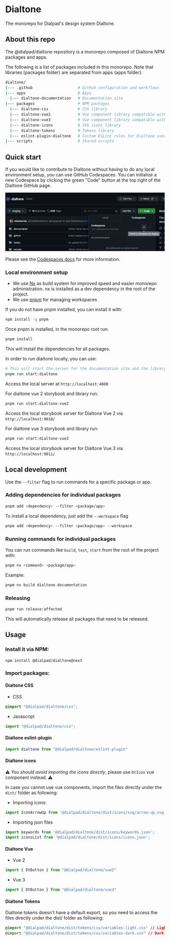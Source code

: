 # Dialtone

The monorepo for Dialpad's design system Dialtone.

## About this repo

The @dialpad/dialtone repository is a monorepo composed of Dialtone NPM packages and apps.

The following is a list of packages included in this monorepo. Note that libraries (packages folder) are separated from
apps (apps folder):

```sh
dialtone/
|--- .github                    # Github configuration and workflows
|--- apps                       # Apps
  |--- dialtone-documentation   # Documentation site
|--- packages                   # NPM packages
  |--- dialtone-css             # CSS library
  |--- dialtone-vue2            # Vue component library compatible with vue@2
  |--- dialtone-vue3            # Vue component library compatible with vue@3
  |--- dialtone-icons           # SVG icons library
  |--- dialtone-tokens          # Tokens library
  |--- eslint-plugin-dialtone   # Custom ESLint rules for Dialtone users
|--- scripts                    # Shared scripts
```

## Quick start

If you would like to contribute to Dialtone without having to do any local environment setup, you can use GitHub
Codespaces. You can initialize a new Codespace by clicking the green "Code" button at the top right of the Dialtone
GitHub page.

![Creating a codespace](./.github/new_codespace.png)

Please see the [Codespaces docs](./.github/codespaces.md) for more information.

### Local environment setup

- We use [Nx](https://nx.dev/) as build system for improved speed and easier monorepo administration.
  nx is installed as a dev dependency in the root of the project.
- We use [pnpm](https://pnpm.io) for managing workspaces

If you do not have pnpm installed, you can install it with:

```bash
npm install -g pnpm
```

Once pnpm is installed, in the monorepo root run:

```bash
pnpm install
```

This will install the dependencies for all packages.

In order to run dialtone locally, you can use:

```bash
# This will start the server for the documentation site and the library so it is live updated with any changes.
pnpm run start:dialtone
```

Access the local server at `http://localhost:4000`

For dialtone vue 2 storybook and library run:

```bash
pnpm run start:dialtone-vue2
```

Access the local storybook server for Dialtone Vue 2 via `http://localhost:9010/`

For dialtone vue 3 storybook and library run:

```bash
pnpm run start:dialtone-vue3
```

Access the local storybook server for Dialtone Vue 3 via `http://localhost:9011/`

## Local development

Use the `--filter` flag to run commands
for a specific package or app.

### Adding dependencies for individual packages

```bash
pnpm add <dependency> --filter <package/app>
```

To install a local dependency, just add the `--workspace` flag

```bash
pnpm add <dependency> --filter <package/app> --workspace
```

### Running commands for individual packages

You can run commands like `build`, `test`, `start` from
the root of the project with:

```bash
pnpm nx <command> <package/app>
```

Example:

```bash
pnpm nx build dialtone-documentation
```

### Releasing

```bash
pnpm run release:affected
```

This will automatically release all packages that need to be released.

## Usage

### Install it via NPM:

```shell
npm install @dialpad/dialtone@next
```

### Import packages:

#### Dialtone CSS

- CSS

```css
@import "@dialpad/dialtone/css";
```

- Javascript

```js
import "@dialpad/dialtone/css";
```

#### Dialtone eslint-plugin

```js
import dialtone from "@dialpad/dialtone/eslint-plugin"
```

#### Dialtone icons

⚠️ *You should avoid importing the icons directly*, please use `DtIcon` vue component instead. ⚠️

In case you cannot use vue components, import the files directly under the `dist/` folder as following:

- Importing icons:

```js
import IconArrowUp from '@dialpad/dialtone/dist/icons/svg/arrow-up.svg';
```

- Importing json files

```js
import keywords from '@dialpad/dialtone/dist/icons/keywords.json';
import iconsList from '@dialpad/dialtone/dist/icons/icons.json';
```

#### Dialtone Vue

- Vue 2

```js
import { DtButton } from "@dialpad/dialtone/vue2"
```

- Vue 3

```js
import { DtButton } from "@dialpad/dialtone/vue3"
```

#### Dialtone Tokens

Dialtone tokens doesn't have a default export, so you need to access
the files directly under the dist/ folder as following:

```css
@import "@dialpad/dialtone/dist/tokens/css/variables-light.css" // Light tokens
@import "@dialpad/dialtone/dist/tokens/css/variables-dark.css" // Dark tokens
```
